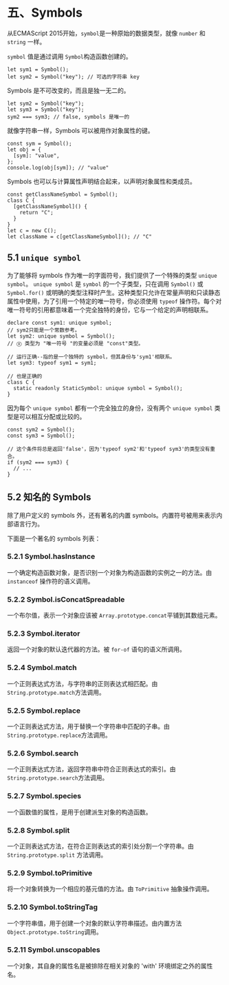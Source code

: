 # 五、Symbols

从ECMAScript 2015开始，`symbol`是一种原始的数据类型，就像 `number` 和 `string` 一样。

`symbol` 值是通过调用 `Symbol`构造函数创建的。

```tsx
let sym1 = Symbol();
let sym2 = Symbol("key"); // 可选的字符串 key
```

Symbols 是不可改变的，而且是独一无二的。

```tsx
let sym2 = Symbol("key");
let sym3 = Symbol("key");
sym2 === sym3; // false, symbols 是唯一的
```

就像字符串一样，Symbols 可以被用作对象属性的键。

```tsx
const sym = Symbol();
let obj = {
  [sym]: "value",
};
console.log(obj[sym]); // "value"
```

Symbols 也可以与计算属性声明结合起来，以声明对象属性和类成员。

```tsx
const getClassNameSymbol = Symbol();
class C {
  [getClassNameSymbol]() {
    return "C";
  }
}
let c = new C();
let className = c[getClassNameSymbol](); // "C"
```

## 5.1 `unique symbol`

为了能够将 symbols 作为唯一的字面符号，我们提供了一个特殊的类型 `unique symbol`。 `unique symbol` 是 `symbol` 的一个子类型，只在调用 `Symbol()` 或 `Symbol.for()` 或明确的类型注释时产生。这种类型只允许在常量声明和只读静态属性中使用，为了引用一个特定的唯一符号，你必须使用 `typeof` 操作符。每个对唯一符号的引用都意味着一个完全独特的身份，它与一个给定的声明相联系。

```tsx
declare const sym1: unique symbol; 
// sym2只能是一个常数参考。
let sym2: unique symbol = Symbol();
// Ⓧ 类型为 "唯一符号 "的变量必须是 "const"类型。
 
// 运行正确--指的是一个独特的 symbol，但其身份与'sym1'相联系。
let sym3: typeof sym1 = sym1;
 
// 也是正确的
class C {
  static readonly StaticSymbol: unique symbol = Symbol();
}
```

因为每个 `unique symbol` 都有一个完全独立的身份，没有两个 `unique symbol` 类型是可以相互分配或比较的。

```tsx
const sym2 = Symbol();
const sym3 = Symbol();
 
// 这个条件将总是返回'false'，因为'typeof sym2'和'typeof sym3'的类型没有重合。
if (sym2 === sym3) {
  // ...
}
```

## 5.2 知名的 Symbols

除了用户定义的 symbols 外，还有著名的内置 symbols。内置符号被用来表示内部语言行为。

下面是一个著名的 symbols 列表：

### 5.2.1 Symbol.hasInstance

一个确定构造函数对象，是否识别一个对象为构造函数的实例之一的方法。由 `instanceof` 操作符的语义调用。

### 5.2.2 Symbol.isConcatSpreadable

一个布尔值，表示一个对象应该被 `Array.prototype.concat`平铺到其数组元素。

### 5.2.3 Symbol.iterator

返回一个对象的默认迭代器的方法。被 `for-of` 语句的语义所调用。

### 5.2.4 Symbol.match

一个正则表达式方法，与字符串的正则表达式相匹配。由 `String.prototype.match`方法调用。

### 5.2.5 Symbol.replace

一个正则表达式方法，用于替换一个字符串中匹配的子串。由`String.prototype.replace`方法调用。

### 5.2.6 Symbol.search

一个正则表达式方法，返回字符串中符合正则表达式的索引。由`String.prototype.search`方法调用。

### 5.2.7 Symbol.species

一个函数值的属性，是用于创建派生对象的构造函数。

### 5.2.8 Symbol.split

一个正则表达式方法，在符合正则表达式的索引处分割一个字符串。由 `String.prototype.split` 方法调用。

### 5.2.9 Symbol.toPrimitive

将一个对象转换为一个相应的基元值的方法。由 `ToPrimitive` 抽象操作调用。

### 5.2.10 Symbol.toStringTag

一个字符串值，用于创建一个对象的默认字符串描述。由内置方法`Object.prototype.toString`调用。 

### 5.2.11 Symbol.unscopables

一个对象，其自身的属性名是被排除在相关对象的 'with' 环境绑定之外的属性名。

